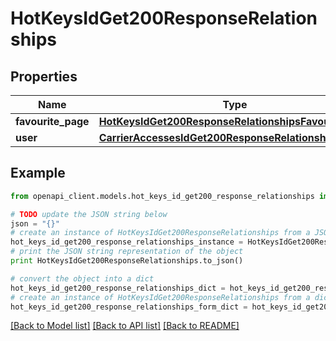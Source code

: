 # HotKeysIdGet200ResponseRelationships


## Properties
Name | Type | Description | Notes
------------ | ------------- | ------------- | -------------
**favourite_page** | [**HotKeysIdGet200ResponseRelationshipsFavouritePage**](HotKeysIdGet200ResponseRelationshipsFavouritePage.md) |  | [optional] 
**user** | [**CarrierAccessesIdGet200ResponseRelationshipsUser**](CarrierAccessesIdGet200ResponseRelationshipsUser.md) |  | [optional] 

## Example

```python
from openapi_client.models.hot_keys_id_get200_response_relationships import HotKeysIdGet200ResponseRelationships

# TODO update the JSON string below
json = "{}"
# create an instance of HotKeysIdGet200ResponseRelationships from a JSON string
hot_keys_id_get200_response_relationships_instance = HotKeysIdGet200ResponseRelationships.from_json(json)
# print the JSON string representation of the object
print HotKeysIdGet200ResponseRelationships.to_json()

# convert the object into a dict
hot_keys_id_get200_response_relationships_dict = hot_keys_id_get200_response_relationships_instance.to_dict()
# create an instance of HotKeysIdGet200ResponseRelationships from a dict
hot_keys_id_get200_response_relationships_form_dict = hot_keys_id_get200_response_relationships.from_dict(hot_keys_id_get200_response_relationships_dict)
```
[[Back to Model list]](../README.md#documentation-for-models) [[Back to API list]](../README.md#documentation-for-api-endpoints) [[Back to README]](../README.md)


